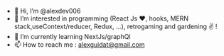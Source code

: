 - 👋 Hi, I’m @alexdev006
- 👀 I’m interested in programming (React Js ❤, hooks, MERN stack,useContext/reducer, Redux, ...), retrogaming and gardening ✌ !
- 🌱 I’m currently learning NextJs/graphQl
- 📫 How to reach me : alexguidat@gmail.com

<!---
alexdev006/alexdev006 is a ✨ special ✨ repository because its `README.md` (this file) appears on your GitHub profile.
You can click the Preview link to take a look at your changes.
--->
